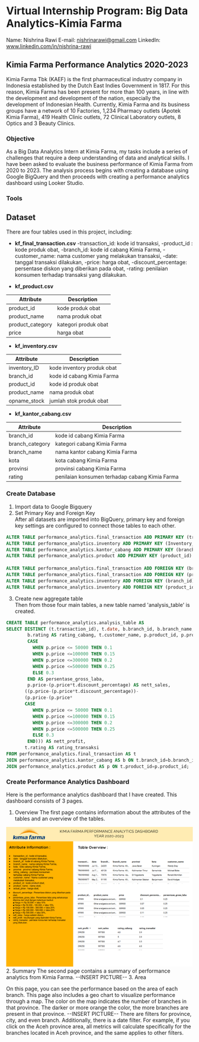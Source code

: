 # Virtual Internship Program: Big Data Analytics-Kimia Farma
Name: Nishrina Rawi
E-mail: nishrinarawi@gmail.com
LinkedIn: www.linkedin.com/in/nishrina-rawi

## Kimia Farma Performance Analytics 2020-2023

Kimia Farma Tbk (KAEF) is the first pharmaceutical industry company in Indonesia established by the Dutch East Indies Government in 1817. For this reason, Kimia Farma has been present for more than 100 years, in line with the development and development of the nation, especially the development of Indonesian Health. Currently, Kimia Farma and its business groups have a network of 10 Factories, 1,234 Pharmacy outlets (Apotek Kimia Farma), 419 Health Clinic outlets, 72 Clinical Laboratory outlets, 8 Optics and 3 Beauty Clinics.

### Objective
As a Big Data Analytics Intern at Kimia Farma, my tasks include a series of challenges that require a deep understanding of data and analytical skills. I have been asked to evaluate the business performance of Kimia Farma from 2020 to 2023. The analysis process begins with creating a database using Google BigQuery and then proceeds with creating a performance analytics dashboard using Looker Studio.

### Tools

## Dataset 
There are four tables used in this project, including: 
- **kf_final_transaction.csv**
-transaction_id: kode id transaksi,
-product_id : kode produk obat,
-branch_id: kode id cabang Kimia Farma,
-customer_name: nama customer yang melakukan transaksi,
-date: tanggal transaksi dilakukan,
-price: harga obat,
-discount_percentage: persentase diskon yang diberikan pada obat,
-rating: penilaian konsumen terhadap transaksi yang dilakukan.

- **kf_product.csv**

|Attribute|Description|
|----------|----------------|
|product_id|kode produk obat|
|product_name|nama produk obat|
|product_category|kategori produk obat|
|price|harga obat|
- **kf_inventory.csv**

|Attribute|Description|
|----------|----------------|
|inventory_ID|kode inventory produk obat|
|branch_id|kode id cabang Kimia Farma|
|product_id|kode id produk obat|
|product_name|nama produk obat|
|opname_stock|jumlah stok produk obat|
- **kf_kantor_cabang.csv**

|Attribute|Description|
|----------|----------------|
|branch_id|kode id cabang Kimia Farma|
|branch_category|kategori cabang Kimia Farma|
|branch_name|nama kantor cabang Kimia Farma|
|kota|kota cabang Kimia Farma|
|provinsi|provinsi cabang Kimia Farma|
|rating|penilaian konsumen terhadap cabang Kimia Farma|


### Create Database
1. Import data to Google Bigquery
2. Set Primary Key and Foreign Key  
After all datasets are imported into BigQuery, primary key and foreign key settings are configured to connect those tables to each other.

```sql
ALTER TABLE performance_analytics.final_transaction ADD PRIMARY KEY (transaction_id) NOT ENFORCED;
ALTER TABLE performance_analytics.inventory ADD PRIMARY KEY (Inventory_ID) NOT ENFORCED;
ALTER TABLE performance_analytics.kantor_cabang ADD PRIMARY KEY (branch_id) NOT ENFORCED;
ALTER TABLE performance_analytics.product ADD PRIMARY KEY (product_id) NOT ENFORCED;

ALTER TABLE performance_analytics.final_transaction ADD FOREIGN KEY (branch_id) REFERENCES performance_analytics.kantor_cabang (branch_id) NOT ENFORCED;
ALTER TABLE performance_analytics.final_transaction ADD FOREIGN KEY (product_id) REFERENCES performance_analytics.product (product_id) NOT ENFORCED;
ALTER TABLE performance_analytics.inventory ADD FOREIGN KEY (branch_id) REFERENCES performance_analytics.kantor_cabang (branch_id) NOT ENFORCED;
ALTER TABLE performance_analytics.inventory ADD FOREIGN KEY (product_id) REFERENCES performance_analytics.product (product_id) NOT ENFORCED;
```

3. Create new aggregate table  
Then from those four main tables, a new table named 'analysis_table' is created. 

```sql
CREATE TABLE performance_analytics.analysis_table AS 
SELECT DISTINCT (t.transaction_id), t.date, b.branch_id, b.branch_name, b.kota, b.provinsi, 
        b.rating AS rating_cabang, t.customer_name, p.product_id, p.product_name, p.price, t.discount_percentage,
        CASE 
          WHEN p.price <= 50000 THEN 0.1
          WHEN p.price <=100000 THEN 0.15
          WHEN p.price <=300000 THEN 0.2
          WHEN p.price <=500000 THEN 0.25
          ELSE 0.3
        END AS persentase_gross_laba, 
        p.price-(p.price*t.discount_percentage) AS nett_sales,
       ((p.price-(p.price*t.discount_percentage))-
       (p.price-(p.price*
       CASE 
          WHEN p.price <= 50000 THEN 0.1
          WHEN p.price <=100000 THEN 0.15
          WHEN p.price <=300000 THEN 0.2
          WHEN p.price <=500000 THEN 0.25
          ELSE 0.3
        END))) AS nett_profit,
       t.rating AS rating_transaksi 
FROM performance_analytics.final_transaction AS t
JOIN performance_analytics.kantor_cabang AS b ON t.branch_id=b.branch_id
JOIN performance_analytics.product AS p ON t.product_id=p.product_id;
```

### Create Performance Analytics Dashboard
Here is the performance analytics dashboard that I have created. This dashboard consists of 3 pages.

1. Overview
The first page contains information about the attributes of the tables and an overview of the tables.

![dashboard1](https://github.com/nishrinarawi/kf-performance-analytics/blob/b40e98f4b715b75a496a7f49a0ea781d7869f39f/asset/dashboard1.png)
2. Summary
The second page contains a summary of performance analytics from Kimia Farma.
--INSERT PICTURE--
3. Area

On this page, you can see the performance based on the area of each branch. This page also includes a geo chart to visualize performance through a map. The color on the map indicates the number of branches in that province. The darker or more orange the color, the more branches are present in that province. 
--INSERT PICTURE--
There are filters for province, city, and even branch. Additionally, there is a date filter. For example, if you click on the Aceh province area, all metrics will calculate specifically for the branches located in Aceh province, and the same applies to other filters.
